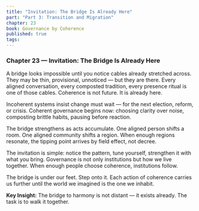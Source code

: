 ```yaml
---
title: "Invitation: The Bridge Is Already Here"
part: "Part 3: Transition and Migration"
chapter: 23
book: Governance by Coherence
published: true
tags:
---
```

### Chapter 23 — Invitation: The Bridge Is Already Here

A bridge looks impossible until you notice cables already stretched across. They may be thin, provisional, unnoticed — but they are there. Every aligned conversation, every composted tradition, every presence ritual is one of those cables. Coherence is not future. It is already here.

Incoherent systems insist change must wait — for the next election, reform, or crisis. Coherent governance begins now: choosing clarity over noise, composting brittle habits, pausing before reaction.

The bridge strengthens as acts accumulate. One aligned person shifts a room. One aligned community shifts a region. When enough regions resonate, the tipping point arrives by field effect, not decree.

The invitation is simple: notice the pattern, tune yourself, strengthen it with what you bring. Governance is not only institutions but how we live together. When enough people choose coherence, institutions follow.

The bridge is under our feet. Step onto it. Each action of coherence carries us further until the world we imagined is the one we inhabit.

**Key Insight:** The bridge to harmony is not distant — it exists already. The task is to walk it together.